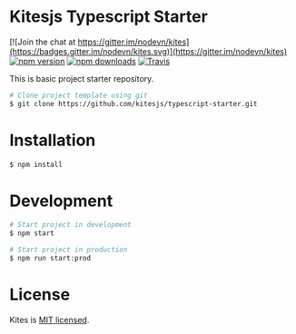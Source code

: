 # Kitesjs Typescript Starter

[![Join the chat at https://gitter.im/nodevn/kites](https://badges.gitter.im/nodevn/kites.svg)](https://gitter.im/nodevn/kites)
[![npm version](https://img.shields.io/npm/v/@kites/core.svg?style=flat)](https://www.npmjs.com/package/@kites/core)
[![npm downloads](https://img.shields.io/npm/dm/@kites/core.svg)](https://www.npmjs.com/package/@kites/core)
[![Travis](https://travis-ci.org/kitesjs/typescript-starter.svg)](https://travis-ci.org/kitesjs/typescript-starter)


This is basic project starter repository.

```bash
# Clone project template using git
$ git clone https://github.com/kitesjs/typescript-starter.git
```

# Installation

```bash
$ npm install
```

# Development

```bash
# Start project in development
$ npm start

# Start project in production
$ npm run start:prod
```

# License

Kites is [MIT licensed](https://github.com/kitesjs/kites/blob/master/LICENSE).
